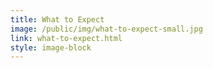 ```yaml
---
title: What to Expect
image: /public/img/what-to-expect-small.jpg
link: what-to-expect.html
style: image-block
---
```

